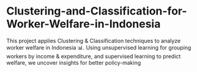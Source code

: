 # Clustering-and-Classification-for-Worker-Welfare-in-Indonesia
This project applies Clustering &amp; Classification techniques to analyze worker welfare in Indonesia 📊. Using unsupervised learning for grouping workers by income &amp; expenditure, and supervised learning to predict welfare, we uncover insights for better policy-making
